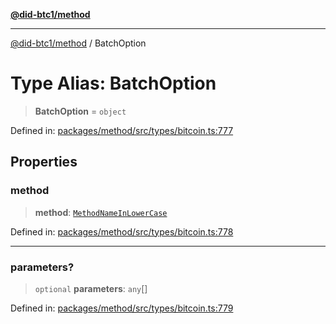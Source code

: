 [**@did-btc1/method**](../README.md)

***

[@did-btc1/method](../globals.md) / BatchOption

# Type Alias: BatchOption

> **BatchOption** = `object`

Defined in: [packages/method/src/types/bitcoin.ts:777](https://github.com/dcdpr/did-btc1-js/blob/751aedd75738c26882a2149e644ae32b9e424707/packages/method/src/types/bitcoin.ts#L777)

## Properties

### method

> **method**: [`MethodNameInLowerCase`](MethodNameInLowerCase.md)

Defined in: [packages/method/src/types/bitcoin.ts:778](https://github.com/dcdpr/did-btc1-js/blob/751aedd75738c26882a2149e644ae32b9e424707/packages/method/src/types/bitcoin.ts#L778)

***

### parameters?

> `optional` **parameters**: `any`[]

Defined in: [packages/method/src/types/bitcoin.ts:779](https://github.com/dcdpr/did-btc1-js/blob/751aedd75738c26882a2149e644ae32b9e424707/packages/method/src/types/bitcoin.ts#L779)
